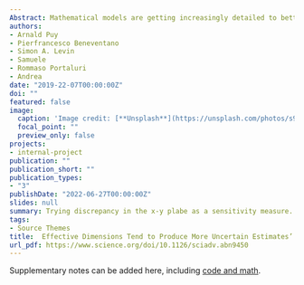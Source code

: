 ```yaml
---
Abstract: Mathematical models are getting increasingly detailed to better predict phenomena or gain more accurate insights into the dynamics of a system of interest, even when there are no validation or training data available. Here, we show through ANOVA and statistical theory that this practice promotes fuzzier estimates because it generally increases the model’s effective dimensions, i.e., the number of influential parameters and the weight of high-order interactions. By tracking the evolution of the effective dimensions and the output uncertainty at each model upgrade stage, modelers can better ponder whether the addition of detail truly matches the model’s purpose and the quality of the data fed into it.
authors:
- Arnald Puy
- Pierfrancesco Beneventano
- Simon A. Levin
- Samuele
- Rommaso Portaluri
- Andrea
date: "2019-22-07T00:00:00Z"
doi: ""
featured: false
image:
  caption: 'Image credit: [**Unsplash**](https://unsplash.com/photos/s9CC2SKySJM)'
  focal_point: ""
  preview_only: false
projects:
- internal-project
publication: ""
publication_short: ""
publication_types:
- "3"
publishDate: "2022-06-27T00:00:00Z"
slides: null
summary: Trying discrepancy in the x-y plabe as a sensitivity measure.
tags:
- Source Themes
title:  Effective Dimensions Tend to Produce More Uncertain Estimates’. Science Advances 8 (eabn9450).
url_pdf: https://www.science.org/doi/10.1126/sciadv.abn9450
---
```


Supplementary notes can be added here, including [code and math](https://sourcethemes.com/academic/docs/writing-markdown-latex/).
